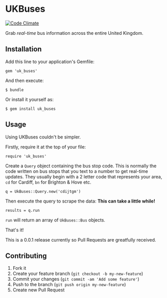 # UKBuses

[![Code Climate](https://codeclimate.com/github/maxehmookau/UkBuses.png)](https://codeclimate.com/github/maxehmookau/UkBuses)

Grab *real-time* bus information across the entire United Kingdom.

## Installation

Add this line to your application's Gemfile:

    gem 'uk_buses'

And then execute:

    $ bundle

Or install it yourself as:

    $ gem install uk_buses

## Usage

Using UKBuses couldn't be simpler. 

Firstly, require it at the top of your file:

    require 'uk_buses'

Create a `Query` object containing the bus stop code. This is normally the code written on bus stops that you text to a number to get real-time updates. They usually begin with a 2 letter code that represents your area, `cd` for Cardiff, `bn` for Brighton & Hove etc.

    q = UkBuses::Query.new('cdijtgm')

Then execute the query to scrape the data:
**This can take a little while!**
    
    results = q.run

`run` will return an array of `UkBuses::Bus` objects. 

That's it!


This is a 0.0.1 release currently so Pull Requests are greatfully received.

## Contributing

1. Fork it
2. Create your feature branch (`git checkout -b my-new-feature`)
3. Commit your changes (`git commit -am 'Add some feature'`)
4. Push to the branch (`git push origin my-new-feature`)
5. Create new Pull Request
